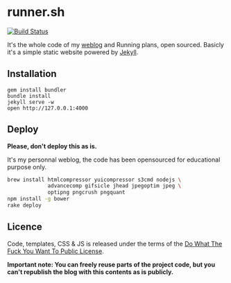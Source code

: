# runner.sh

[![Build Status](https://travis-ci.org/bdossantos/bds.run.svg)](https://travis-ci.org/bdossantos/runner.sh)

It's the whole code of my [weblog][1] and Running plans, open sourced.
Basicly it's a simple static website powered by [Jekyll][2].

## Installation

```
gem install bundler
bundle install
jekyll serve -w
open http://127.0.0.1:4000
```

## Deploy

**Please, don't deploy this as is.**

It's my personnal weblog, the code has been opensourced for educational purpose
only.

```bash
brew install htmlcompressor yuicompressor s3cmd nodejs \
             advancecomp gifsicle jhead jpegoptim jpeg \
             optipng pngcrush pngquant
npm install -g bower
rake deploy
```

## Licence

Code, templates, CSS & JS is released under the terms of the
[Do What The Fuck You Want To Public License][3].

**Important note: You can freely reuse parts of the project code, but you can't
republish the blog with this contents as is publicly.**

[1]: http://runner.sh/
[2]: http://jekyllrb.com/
[3]: http://sam.zoy.org/wtfpl/
